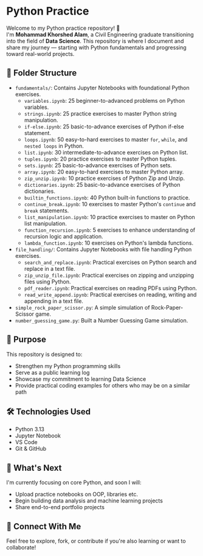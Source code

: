 # Python Practice

Welcome to my Python practice repository! 👋  
I'm **Mohammad Khorshed Alam**, a Civil Engineering graduate transitioning into the field of **Data Science**. This repository is where I document and share my journey — starting with Python fundamentals and progressing toward real-world projects.

## 📁 Folder Structure

- `fundamentals/`: Contains Jupyter Notebooks with foundational Python exercises.
  - `variables.ipynb`: 25 beginner-to-advanced problems on Python variables.
  - `strings.ipynb`: 25 practice exercises to master Python string manipulation.
  - `if-else.ipynb`: 25 basic-to-advance exercises of Python if-else statement.
  - `loops.ipynb`: 50 easy-to-hard exercises to master `for`, `while`, and `nested loops` in Python.
  - `list.ipynb`: 30 intermediate-to-advance exercises on Python list.
  - `tuples.ipynb`: 20 practice exercises to master Python tuples.
  - `sets.ipynb`: 25 basic-to-advance exercises of Python sets.
  - `array.ipynb`: 20 easy-to-hard exercises to master Python array.
  - `zip_unzip.ipynb`: 10 practice exercises of Python Zip and Unzip.
  - `dictionaries.ipynb`: 25 basic-to-advance exercises of Python dictionaries.
  - `builtin_functions.ipynb`: 40 Python built-in functions to practice.
  - `continue_break.ipynb`: 10 exercises to master Python's `continue` and `break` statements.
  - `list_manipulation.ipynb`: 10 practice exercises to master on Python list manipulation.
  - `function_recursion.ipynb`: 5 exercises to enhance understanding of recursion logic and application.
  - `lambda_function.ipynb`: 10 exercises on Python's lambda functions.
- `file_handling/`: Contains Jupyter Notebooks with file handling Python exercises.
  - `search_and_replace.ipynb`: Practical exercises on Python search and replace in a text file.
  - `zip_unzip_file.ipynb`: Practical exercises on zipping and unzipping files using Python.
  - `pdf_reader.ipynb`: Practical exercises on reading PDFs using Python.
  - `read_write_append.ipynb`: Practical exercises on reading, writing and appending in a text file.
- `simple_rock_paper_scissor.py`: A simple simulation of Rock-Paper-Scissor game.
- `number_guessing_game.py`: Built a Number Guessing Game simulation.

## 📌 Purpose

This repository is designed to:
- Strengthen my Python programming skills
- Serve as a public learning log
- Showcase my commitment to learning Data Science
- Provide practical coding examples for others who may be on a similar path

## 🛠️ Technologies Used

- Python 3.13
- Jupyter Notebook
- VS Code
- Git & GitHub

## 🚀 What's Next

I'm currently focusing on core Python, and soon I will:
- Upload practice notebooks on OOP, libraries etc.
- Begin building data analysis and machine learning projects
- Share end-to-end portfolio projects

## 🤝 Connect With Me

Feel free to explore, fork, or contribute if you're also learning or want to collaborate!

